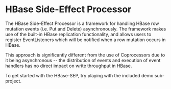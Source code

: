 HBase Side-Effect Processor
===========================

The HBase Side-Effect Processor is a framework for handling HBase row mutation events (i.e. Put and Delete) asynchronously. The framework makes use of the built-in HBase replication functionality, and allows users to register EventListeners which will be notified when a row mutation occurs in HBase.

This approach is significantly different from the use of Coprocessors due to it being asynchronous -- the distribution of events and execution of event handlers has no direct impact on write throughput in HBase.

To get started with the HBase-SEP, try playing with the included demo sub-project.
